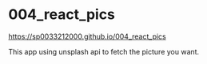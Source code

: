 # 004_react_pics

https://sp0033212000.github.io/004_react_pics

This app using unsplash api to fetch the picture you want.
